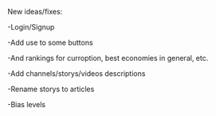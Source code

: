 New ideas/fixes:

-Login/Signup

-Add use to some buttons

-And rankings for curroption, best economies in general, etc.

-Add channels/storys/videos descriptions

-Rename storys to articles

-Bias levels